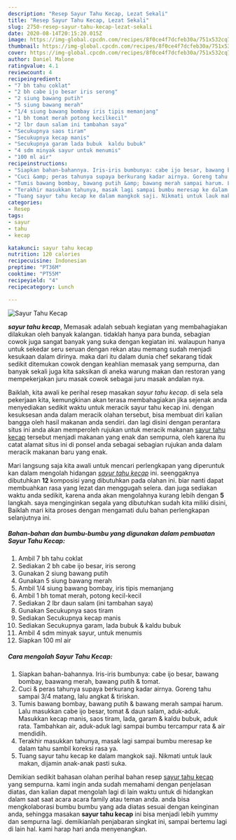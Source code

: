```yaml
---
description: "Resep Sayur Tahu Kecap, Lezat Sekali"
title: "Resep Sayur Tahu Kecap, Lezat Sekali"
slug: 2750-resep-sayur-tahu-kecap-lezat-sekali
date: 2020-08-14T20:15:20.015Z
image: https://img-global.cpcdn.com/recipes/8f0ce4f7dcfeb30a/751x532cq70/sayur-tahu-kecap-foto-resep-utama.jpg
thumbnail: https://img-global.cpcdn.com/recipes/8f0ce4f7dcfeb30a/751x532cq70/sayur-tahu-kecap-foto-resep-utama.jpg
cover: https://img-global.cpcdn.com/recipes/8f0ce4f7dcfeb30a/751x532cq70/sayur-tahu-kecap-foto-resep-utama.jpg
author: Daniel Malone
ratingvalue: 4.1
reviewcount: 4
recipeingredient:
- "7 bh tahu coklat"
- "2 bh cabe ijo besar iris serong"
- "2 siung bawang putih"
- "5 siung bawang merah"
- "1/4 siung bawang bombay iris tipis memanjang"
- "1 bh tomat merah potong kecilkecil"
- "2 lbr daun salam ini tambahan saya"
- "Secukupnya saos tiram"
- "Secukupnya kecap manis"
- "Secukupnya garam lada bubuk  kaldu bubuk"
- "4 sdm minyak sayur untuk menumis"
- "100 ml air"
recipeinstructions:
- "Siapkan bahan-bahannya. Iris-iris bumbunya: cabe ijo besar, bawang bombay, baawang merah, bawang putih &amp; tomat."
- "Cuci &amp; peras tahunya supaya berkurang kadar airnya. Goreng tahu sampai 3/4 matang, lalu angkat &amp; tiriskan."
- "Tumis bawang bombay, bawang putih &amp; bawang merah sampai harum. Lalu masukkan cabe ijo besar, tomat &amp; daun salam, aduk-aduk. Masukkan kecap manis, saos tiram, lada, garam &amp; kaldu bubuk, aduk rata. Tambahkan air, aduk-aduk lagi sampai bumbu tercampur rata &amp; air mendidih."
- "Terakhir masukkan tahunya, masak lagi sampai bumbu meresap ke dalam tahu sambil koreksi rasa ya."
- "Tuang sayur tahu kecap ke dalam mangkok saji. Nikmati untuk lauk makan, dijamin anak-anak pasti suka."
categories:
- Resep
tags:
- sayur
- tahu
- kecap

katakunci: sayur tahu kecap 
nutrition: 120 calories
recipecuisine: Indonesian
preptime: "PT36M"
cooktime: "PT55M"
recipeyield: "4"
recipecategory: Lunch

---
```



![Sayur Tahu Kecap](https://img-global.cpcdn.com/recipes/8f0ce4f7dcfeb30a/751x532cq70/sayur-tahu-kecap-foto-resep-utama.jpg)

<b><i>sayur tahu kecap</i></b>, Memasak adalah sebuah kegiatan yang membahagiakan dilakukan oleh banyak kalangan. tidaklah hanya para bunda, sebagian cowok juga sangat banyak yang suka dengan kegiatan ini. walaupun hanya untuk sekedar seru seruan dengan rekan atau memang sudah menjadi kesukaan dalam dirinya. maka dari itu dalam dunia chef sekarang tidak sedikit ditemukan cowok dengan keahlian memasak yang sempurna, dan banyak sekali juga kita saksikan di aneka warung makan dan restoran yang mempekerjakan juru masak cowok sebagai juru masak andalan nya.

Baiklah, kita awali ke perihal resep masakan <i>sayur tahu kecap</i>. di sela sela pekerjaan kita, kemungkinan akan terasa membahagiakan jika sejenak anda menyediakan sedikit waktu untuk meracik sayur tahu kecap ini. dengan kesuksesan anda dalam meracik olahan tersebut, bisa membuat diri kalian bangga oleh hasil makanan anda sendiri. dan lagi disini dengan perantara situs ini anda akan memperoleh rujukan untuk meracik makanan <u>sayur tahu kecap</u> tersebut menjadi makanan yang enak dan sempurna, oleh karena itu catat alamat situs ini di ponsel anda sebagai sebagian rujukan anda dalam meracik makanan baru yang enak.




Mari langsung saja kita awali untuk mencari perlengkapan yang diperuntuk kan dalam mengolah hidangan <u><i>sayur tahu kecap</i></u> ini. seenggaknya dibutuhkan <b>12</b> komposisi yang dibutuhkan pada olahan ini. biar nanti dapat membuahkan rasa yang lezat dan menggugah selera. dan juga sediakan waktu anda sedikit, karena anda akan mengolahnya kurang lebih dengan <b>5</b> langkah. saya menginginkan segala yang dibutuhkan sudah kita miliki disini, Baiklah mari kita proses dengan mengamati dulu bahan perlengkapan selanjutnya ini.

<!--inarticleads1-->

##### Bahan-bahan dan bumbu-bumbu yang digunakan dalam pembuatan Sayur Tahu Kecap:

1. Ambil 7 bh tahu coklat
1. Sediakan 2 bh cabe ijo besar, iris serong
1. Gunakan 2 siung bawang putih
1. Gunakan 5 siung bawang merah
1. Ambil 1/4 siung bawang bombay, iris tipis memanjang
1. Ambil 1 bh tomat merah, potong kecil-kecil
1. Sediakan 2 lbr daun salam (ini tambahan saya)
1. Gunakan Secukupnya saos tiram
1. Sediakan Secukupnya kecap manis
1. Sediakan Secukupnya garam, lada bubuk &amp; kaldu bubuk
1. Ambil 4 sdm minyak sayur, untuk menumis
1. Siapkan 100 ml air




<!--inarticleads2-->

##### Cara mengolah Sayur Tahu Kecap:

1. Siapkan bahan-bahannya. Iris-iris bumbunya: cabe ijo besar, bawang bombay, baawang merah, bawang putih &amp; tomat.
1. Cuci &amp; peras tahunya supaya berkurang kadar airnya. Goreng tahu sampai 3/4 matang, lalu angkat &amp; tiriskan.
1. Tumis bawang bombay, bawang putih &amp; bawang merah sampai harum. Lalu masukkan cabe ijo besar, tomat &amp; daun salam, aduk-aduk. Masukkan kecap manis, saos tiram, lada, garam &amp; kaldu bubuk, aduk rata. Tambahkan air, aduk-aduk lagi sampai bumbu tercampur rata &amp; air mendidih.
1. Terakhir masukkan tahunya, masak lagi sampai bumbu meresap ke dalam tahu sambil koreksi rasa ya.
1. Tuang sayur tahu kecap ke dalam mangkok saji. Nikmati untuk lauk makan, dijamin anak-anak pasti suka.




Demikian sedikit bahasan olahan perihal bahan resep <u>sayur tahu kecap</u> yang sempurna. kami ingin anda sudah memahami dengan penjelasan diatas, dan kalian dapat mengolah lagi di lain waktu untuk di hidangkan dalam saat saat acara acara family atau teman anda. anda bisa mengkolaborasi bumbu bumbu yang ada diatas sesuai dengan keinginan anda, sehingga masakan <b>sayur tahu kecap</b> ini bisa menjadi lebih yummy dan sempurna lagi. demikianlah penjabaran singkat ini, sampai bertemu lagi di lain hal. kami harap hari anda menyenangkan.
